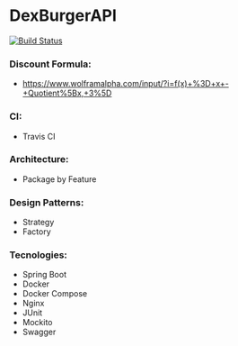 # DexBurgerAPI

[![Build Status](https://travis-ci.org/gustavotemple/DexBurgerAPI.svg?branch=master)](https://travis-ci.org/gustavotemple/DexBurgerAPI)

### Discount Formula:
+ https://www.wolframalpha.com/input/?i=f(x)+%3D+x+-+Quotient%5Bx,+3%5D

### CI:
+ Travis CI

### Architecture:
+ Package by Feature

### Design Patterns:
+ Strategy
+ Factory

### Tecnologies:
+ Spring Boot
+ Docker
+ Docker Compose
+ Nginx
+ JUnit
+ Mockito
+ Swagger
